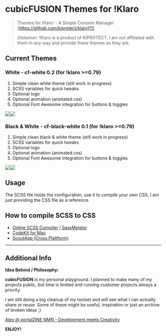 # cubicFUSION Themes for !Klaro
> Themes for Klaro! - A Simple Consent Manager
> [https://github.com/kiprotect/klaro][1]

> _Dislaimer:_ !Klaro is a product of KIPROTECT. I am not affiliated with them in any way and provide these themes as they are.

## Current Themes
### White - cf-white 0.2 (for !klaro \>=0.79)
1. Simple clean white theme (still work in progress)
2. SCSS variables for quick tweaks
3. Optional logo
4. Optional animation (animated.css)
5. Optional Font Awesome integration for buttons & toggles

![][image-1]![][image-2]

### Black & White - cf-black-white 0.1 (for !klaro \>=0.79)
1. Simple clean black & white theme (still work in progress)
2. SCSS variables for quick tweaks
3. Optional logo
4. Optional animation (animated.css)
5. Optional Font Awesome integration for buttons & toggles

![][image-3]![][image-4]

## Usage
The SCSS file holds the configuration,  use it to compile your own CSS.
 I am just providing the CSS file as a reference.

## How to compile SCSS to CSS
- [Online SCSS Compiler][2] /[ SassMeister][3]
- [CodeKit for Mac][4]
- [ScoutApp (Cross Plattform)][5]

---- 
## Additional Info
**Idea Behind / Philosophy:**  

**cubicFUSION** is my personal playground. I planned to make many of my projects public, but time is limited and running customer projects always a priority.  

I am still doing a big cleanup of my toolset and will see what I can actually share or reuse. Some of these might be useful, inspiration or just an archive of broken ideas  ;) 
  
[Alex @ portalZINE NMN - Development meets Creativity][6]

**ENJOY!**

[1]:	https://github.com/kiprotect/klaro
[2]:	http://beautifytools.com/scss-compiler.php
[3]:	https://www.sassmeister.com/
[4]:	https://codekitapp.com/
[5]:	https://scout-app.io/
[6]:	https://portalzine.de/

[image-1]:	https://github.com/portalzine/cubicfusion-klaro-themes/blob/main/cf-white/preview/cf-white-1.png
[image-2]:	https://github.com/portalzine/cubicfusion-klaro-themes/blob/main/cf-white/preview/cf-white-2.png
[image-3]:	https://github.com/portalzine/cubicfusion-klaro-themes/blob/main/cf-black-white/preview/cf-bw-1.png
[image-4]:	https://github.com/portalzine/cubicfusion-klaro-themes/blob/main/cf-black-white/preview/cf-bw-2.png